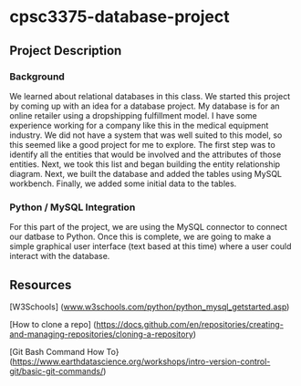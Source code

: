 # cpsc3375-database-project
## Project Description
### Background
We learned about relational databases in this class. We started this project by coming up with an idea for a database project. My database is for an online retailer using a dropshipping fulfillment model. I have some experience working for a company like this in the medical equipment industry. We did not have a system that was well suited to this model, so this seemed like a good project for me to explore. The first step was to identify all the entities that would be involved and the attributes of those entities. Next, we took this list and began building the entity relationship diagram. Next, we built the database and added the tables using MySQL workbench. Finally, we added some initial data to the tables. 
### Python / MySQL Integration
For this part of the project, we are using the MySQL connector to connect our datbase to Python. Once this is complete, we are going to make a simple graphical user interface (text based at this time) where a user could interact with the database. 

## Resources

[W3Schools] (www.w3schools.com/python/python_mysql_getstarted.asp)

[How to clone a repo] (https://docs.github.com/en/repositories/creating-and-managing-repositories/cloning-a-repository)

[Git Bash Command How To} (https://www.earthdatascience.org/workshops/intro-version-control-git/basic-git-commands/)
